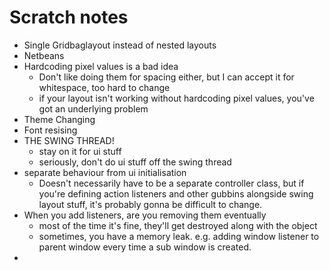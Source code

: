 # Scratch notes
 - Single Gridbaglayout instead of nested layouts
 - Netbeans
 - Hardcoding pixel values is a bad idea
	 - Don't like doing them for spacing either, but I can accept it for whitespace, too hard to change
	 - if your layout isn't working without hardcoding pixel values, you've got an underlying problem
 - Theme Changing
 - Font resising
 - THE SWING THREAD!
	 - stay on it for ui stuff
	 - seriously, don't do ui stuff off the swing thread
 - separate behaviour from ui initialisation
	 - Doesn't necessarily have to be a separate controller class, but if you're defining action listeners and other gubbins alongside swing layout stuff, it's probably gonna be difficult to change.
- When you add listeners, are you removing them eventually
	- most of the time it's fine, they'll get destroyed along with the object
	- sometimes, you have a memory leak. e.g. adding window listener to parent window every time a sub window is created.
- 